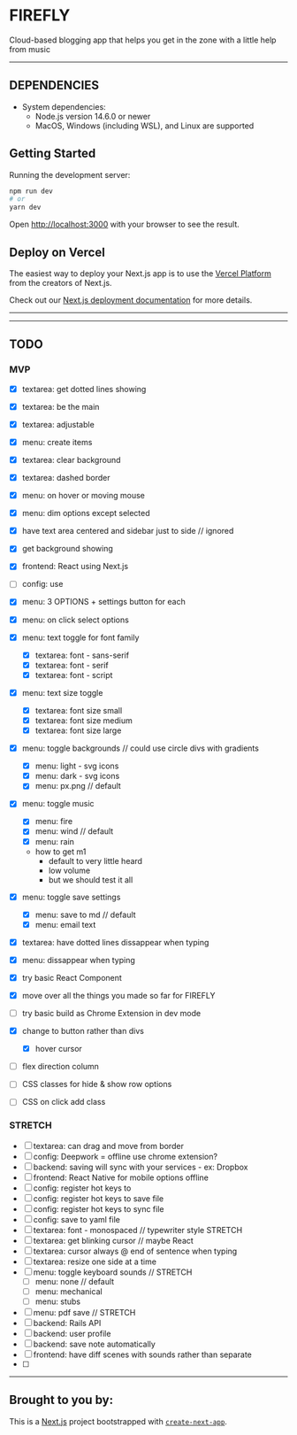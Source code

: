 # FIREFLY

Cloud-based blogging app that helps you get in the zone with a little help from music

---

## DEPENDENCIES

- System dependencies:
  - Node.js version 14.6.0 or newer 
  - MacOS, Windows (including WSL), and Linux are supported

<!--## SETUP-->
<!--- Configuration: n/a-->
<!--- Database creation: n/a-->
<!--- Database initialization: n/a-->

## Getting Started

Running the development server:

```bash
npm run dev
# or
yarn dev
```

Open [http://localhost:3000](http://localhost:3000) with your browser to see the result.


## Deploy on Vercel

The easiest way to deploy your Next.js app is to use the [Vercel Platform](https://vercel.com/new?utm_medium=default-template&filter=next.js&utm_source=create-next-app&utm_campaign=create-next-app-readme) from the creators of Next.js.

Check out our [Next.js deployment documentation](https://nextjs.org/docs/deployment) for more details.


---

<!--SCREENSHOT-->

---

## TODO

### MVP

- [x] textarea: get dotted lines showing
- [x] textarea: be the main 
- [x] textarea: adjustable
- [x] menu: create items

- [x] textarea: clear background
- [x] textarea: dashed border
- [x] menu: on hover or moving mouse
- [x] menu: dim options except selected
- [x] have text area centered and sidebar just to side // ignored
- [x] get background showing

- [x] frontend: React using Next.js
- [ ] config: use 

- [x] menu: 3 OPTIONS + settings button for each
- [x] menu: on click select options 
- [x] menu: text toggle for font family
    - [x] textarea: font - sans-serif
    - [x] textarea: font - serif
    - [x] textarea: font - script
- [x] menu: text size toggle
    - [x] textarea: font size small
    - [x] textarea: font size medium
    - [x] textarea: font size large
- [x] menu: toggle backgrounds // could use circle divs with gradients
    - [x] menu: light - svg icons
    - [x] menu: dark - svg icons
    - [x] menu: px.png // default
- [x] menu: toggle music
    - [x] menu: fire
    - [x] menu: wind // default
    - [x] menu: rain
    - how to get m1 
      - default to very little heard
      - low volume
      - but we should test it all
- [x] menu: toggle save settings
    - [x] menu: save to md // default
    - [x] menu: email text

- [x] textarea: have dotted lines dissappear when typing 
- [x] menu: dissappear when typing

- [x] try basic React Component
- [x] move over all the things you made so far for FIREFLY
- [ ] try basic build as Chrome Extension in dev mode

- [x] change to button rather than divs
  - [x] hover cursor

- [ ] flex direction column
- [ ] CSS classes for hide & show row options
- [ ] CSS on click add class

 
### STRETCH

- [ ] textarea: can drag and move from border
- [ ] config: Deepwork = offline use chrome extension?
- [ ] backend: saving will sync with your services - ex: Dropbox
- [ ] frontend: React Native for mobile options offline
- [ ] config: register hot keys to 
- [ ] config: register hot keys to save file
- [ ] config: register hot keys to sync file
- [ ] config: save to yaml file
- [ ] textarea: font - monospaced // typewriter style STRETCH
- [ ] textarea: get blinking cursor // maybe React
- [ ] textarea: cursor always @ end of sentence when typing
- [ ] textarea: resize one side at a time
- [ ] menu: toggle keyboard sounds // STRETCH
    - [ ] menu: none // default
    - [ ] menu: mechanical
    - [ ] menu: stubs
- [ ] menu: pdf save // STRETCH
- [ ] backend: Rails API
- [ ] backend: user profile
- [ ] backend: save note automatically
- [ ] frontend: have diff scenes with sounds rather than separate
- [ ] 


---

## Brought to you by:

This is a [Next.js](https://nextjs.org/) project bootstrapped with [`create-next-app`](https://github.com/vercel/next.js/tree/canary/packages/create-next-app).


